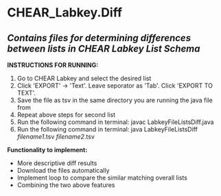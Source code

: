 # CHEAR_Labkey.Diff
## *Contains files for determining differences between lists in CHEAR Labkey List Schema*


**INSTRUCTIONS FOR RUNNING:**

1. Go to CHEAR Labkey and select the desired list
2. Click 'EXPORT' -> 'Text'. Leave seporator as 'Tab'. Click 'EXPORT TO TEXT'.
3. Save the file as tsv in the same directory you are running the java file from
4. Repeat above steps for second list
5. Run the following command in terminal: javac LabkeyFileListsDiff.java
6. Run the following command in terminal: java LabkeyFileListsDiff *filename1*.tsv *filename2*.tsv 



**Functionality to implement:**
- More descriptive diff results
- Download the files automatically
- Implement loop to compare the similar matching overall lists
- Combining the two above features
